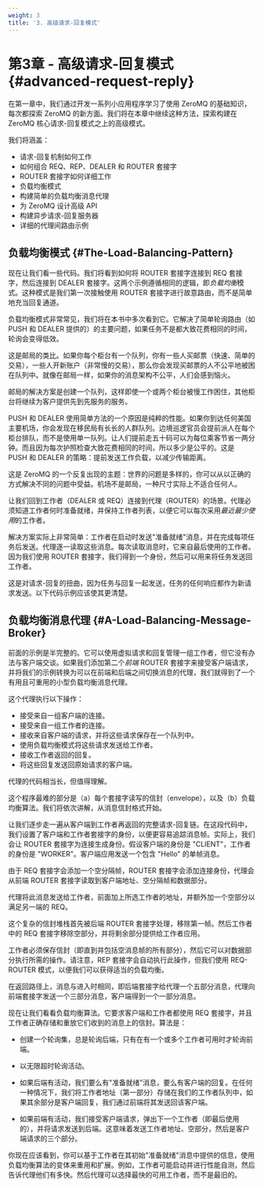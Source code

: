 ```yaml
---
weight: 3
title: '3. 高级请求-回复模式'
---
```


# 第3章 - 高级请求-回复模式 {#advanced-request-reply}

在第一章中，我们通过开发一系列小应用程序学习了使用 ZeroMQ 的基础知识，每次都探索 ZeroMQ 的新方面。我们将在本章中继续这种方法，探索构建在 ZeroMQ 核心请求-回复模式之上的高级模式。

我们将涵盖：

* 请求-回复机制如何工作
* 如何组合 REQ、REP、DEALER 和 ROUTER 套接字
* ROUTER 套接字如何详细工作
* 负载均衡模式
* 构建简单的负载均衡消息代理
* 为 ZeroMQ 设计高级 API
* 构建异步请求-回复服务器
* 详细的代理间路由示例

## 负载均衡模式 {#The-Load-Balancing-Pattern}

现在让我们看一些代码。我们将看到如何将 ROUTER 套接字连接到 REQ 套接字，然后连接到 DEALER 套接字。这两个示例遵循相同的逻辑，即*负载均衡*模式。这种模式是我们第一次接触使用 ROUTER 套接字进行故意路由，而不是简单地充当回复通道。

负载均衡模式非常常见，我们将在本书中多次看到它。它解决了简单轮询路由（如 PUSH 和 DEALER 提供的）的主要问题，如果任务不是都大致花费相同的时间，轮询会变得低效。

这是邮局的类比。如果你每个柜台有一个队列，你有一些人买邮票（快速、简单的交易），一些人开新账户（非常慢的交易），那么你会发现买邮票的人不公平地被困在队列中。就像在邮局一样，如果你的消息架构不公平，人们会感到恼火。

邮局的解决方案是创建一个队列，这样即使一个或两个柜台被慢工作困住，其他柜台将继续为客户提供先到先服务的服务。

PUSH 和 DEALER 使用简单方法的一个原因是纯粹的性能。如果你到达任何美国主要机场，你会发现在移民局有长长的人群队列。边境巡逻官员会提前派人在每个柜台排队，而不是使用单一队列。让人们提前走五十码可以为每位乘客节省一两分钟。而且因为每次护照检查大致花费相同的时间，所以多少是公平的。这是 PUSH 和 DEALER 的策略：提前发送工作负载，以减少传输距离。

这是 ZeroMQ 的一个反复出现的主题：世界的问题是多样的，你可以从以正确的方式解决不同的问题中受益。机场不是邮局，一种尺寸实际上不适合任何人。

让我们回到工作者（DEALER 或 REQ）连接到代理（ROUTER）的场景。代理必须知道工作者何时准备就绪，并保持工作者列表，以便它可以每次采用*最近最少使用*的工作者。

解决方案实际上非常简单：工作者在启动时发送"准备就绪"消息，并在完成每项任务后发送。代理逐一读取这些消息。每次读取消息时，它来自最后使用的工作者。因为我们使用 ROUTER 套接字，我们得到一个身份，然后可以用来将任务发送回工作者。

这是对请求-回复的扭曲，因为任务与回复一起发送，任务的任何响应都作为新请求发送。以下代码示例应该使其更清楚。

## 负载均衡消息代理 {#A-Load-Balancing-Message-Broker}

前面的示例是半完整的。它可以使用虚拟请求和回复管理一组工作者，但它没有办法与客户端交谈。如果我们添加第二个*前端* ROUTER 套接字来接受客户端请求，并将我们的示例转换为可以在前端和后端之间切换消息的代理，我们就得到了一个有用且可重用的小型负载均衡消息代理。

这个代理执行以下操作：

* 接受来自一组客户端的连接。
* 接受来自一组工作者的连接。
* 接收来自客户端的请求，并将这些请求保存在一个队列中。
* 使用负载均衡模式将这些请求发送给工作者。
* 接收工作者返回的回复。
* 将这些回复发送回原始请求的客户端。

代理的代码相当长，但值得理解。

这个程序最难的部分是（a）每个套接字读写的信封（envelope），以及（b）负载均衡算法。我们将依次讲解，从消息信封格式开始。

让我们逐步走一遍从客户端到工作者再返回的完整请求-回复链。在这段代码中，我们设置了客户端和工作者套接字的身份，以便更容易追踪消息帧。实际上，我们会让 ROUTER 套接字为连接生成身份。假设客户端的身份是 "CLIENT"，工作者的身份是 "WORKER"。客户端应用发送一个包含 "Hello" 的单帧消息。

由于 REQ 套接字会添加一个空分隔帧，ROUTER 套接字会添加连接身份，代理会从前端 ROUTER 套接字读取到客户端地址、空分隔帧和数据部分。

代理将此消息发送给工作者，前面加上所选工作者的地址，并额外加一个空部分以满足另一端的 REQ。

这个复杂的信封堆栈首先被后端 ROUTER 套接字处理，移除第一帧。然后工作者中的 REQ 套接字移除空部分，并将剩余部分提供给工作者应用。

工作者必须保存信封（即直到并包括空消息帧的所有部分），然后它可以对数据部分执行所需的操作。请注意，REP 套接字会自动执行此操作，但我们使用 REQ-ROUTER 模式，以便我们可以获得适当的负载均衡。

在返回路径上，消息与进入时相同，即后端套接字给代理一个五部分消息，代理向前端套接字发送一个三部分消息，客户端得到一个一部分消息。

现在让我们看看负载均衡算法。它要求客户端和工作者都使用 REQ 套接字，并且工作者正确存储和重放它们收到的消息上的信封。算法是：

* 创建一个轮询集，总是轮询后端，只有在有一个或多个工作者可用时才轮询前端。

* 以无限超时轮询活动。

* 如果后端有活动，我们要么有"准备就绪"消息，要么有客户端的回复。在任何一种情况下，我们将工作者地址（第一部分）存储在我们的工作者队列中，如果其余部分是客户端回复，我们通过前端将其发送回该客户端。

* 如果前端有活动，我们接受客户端请求，弹出下一个工作者（即最后使用的），并将请求发送到后端。这意味着发送工作者地址、空部分，然后是客户端请求的三个部分。

你现在应该看到，你可以基于工作者在其初始"准备就绪"消息中提供的信息，使用负载均衡算法的变体来重用和扩展。例如，工作者可能启动并进行性能自测，然后告诉代理他们有多快。然后代理可以选择最快的可用工作者，而不是最旧的。
